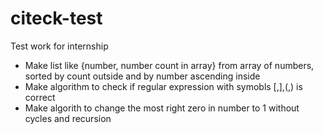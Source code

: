 # citeck-test
Test work for internship
<br>
+ Make list like {number, number count in array} from array of numbers, sorted by count outside and by number ascending inside
+ Make algorithm to check if regular expression with symobls [,],(,) is correct
+ Make algorith to change the most right zero in number to 1 without cycles and recursion
